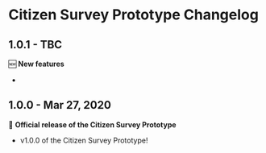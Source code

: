 # Citizen Survey Prototype Changelog

## 1.0.1 - TBC

:new: **New features**

- 

## 1.0.0 - Mar 27, 2020

:tada: **Official release of the Citizen Survey Prototype**

- v1.0.0 of the Citizen Survey Prototype!
